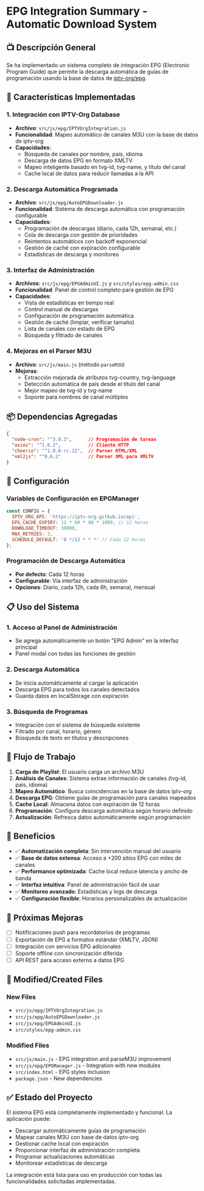 # EPG Integration Summary - Automatic Download System

## 📺 Descripción General

Se ha implementado un sistema completo de integración EPG (Electronic Program Guide) que permite la descarga automática de guías de programación usando la base de datos de [iptv-org/epg](https://github.com/iptv-org/epg).

## 🚀 Características Implementadas

### 1. Integración con IPTV-Org Database
- **Archivo**: `src/js/epg/IPTVOrgIntegration.js`
- **Funcionalidad**: Mapeo automático de canales M3U con la base de datos de iptv-org
- **Capacidades**:
  - Búsqueda de canales por nombre, país, idioma
  - Descarga de datos EPG en formato XMLTV
  - Mapeo inteligente basado en tvg-id, tvg-name, y título del canal
  - Cache local de datos para reducir llamadas a la API

### 2. Descarga Automática Programada
- **Archivo**: `src/js/epg/AutoEPGDownloader.js`
- **Funcionalidad**: Sistema de descarga automática con programación configurable
- **Capacidades**:
  - Programación de descargas (diario, cada 12h, semanal, etc.)
  - Cola de descarga con gestión de prioridades
  - Reintentos automáticos con backoff exponencial
  - Gestión de caché con expiración configurable
  - Estadísticas de descarga y monitoreo

### 3. Interfaz de Administración
- **Archivos**: `src/js/epg/EPGAdminUI.js` y `src/styles/epg-admin.css`
- **Funcionalidad**: Panel de control completo para gestión de EPG
- **Capacidades**:
  - Vista de estadísticas en tiempo real
  - Control manual de descargas
  - Configuración de programación automática
  - Gestión de caché (limpiar, verificar tamaño)
  - Lista de canales con estado de EPG
  - Búsqueda y filtrado de canales

### 4. Mejoras en el Parser M3U
- **Archivo**: `src/js/main.js` (método `parseM3U`)
- **Mejoras**:
  - Extracción mejorada de atributos tvg-country, tvg-language
  - Detección automática de país desde el título del canal
  - Mejor mapeo de tvg-id y tvg-name
  - Soporte para nombres de canal múltiples

## 📦 Dependencias Agregadas

```json
{
  "node-cron": "^3.0.3",      // Programación de tareas
  "axios": "^1.6.2",          // Cliente HTTP
  "cheerio": "^1.0.0-rc.12",  // Parser HTML/XML
  "xml2js": "^0.6.2"          // Parser XML para XMLTV
}
```

## 🔧 Configuración

### Variables de Configuración en EPGManager
```javascript
const CONFIG = {
  IPTV_ORG_API: 'https://iptv-org.github.io/api',
  EPG_CACHE_EXPIRY: 12 * 60 * 60 * 1000, // 12 horas
  DOWNLOAD_TIMEOUT: 30000,
  MAX_RETRIES: 3,
  SCHEDULE_DEFAULT: '0 */12 * * *' // Cada 12 horas
};
```

### Programación de Descarga Automática
- **Por defecto**: Cada 12 horas
- **Configurable**: Via interfaz de administración
- **Opciones**: Diario, cada 12h, cada 6h, semanal, mensual

## 📋 Uso del Sistema

### 1. Acceso al Panel de Administración
- Se agrega automáticamente un botón "EPG Admin" en la interfaz principal
- Panel modal con todas las funciones de gestión

### 2. Descarga Automática
- Se inicia automáticamente al cargar la aplicación
- Descarga EPG para todos los canales detectados
- Guarda datos en localStorage con expiración

### 3. Búsqueda de Programas
- Integración con el sistema de búsqueda existente
- Filtrado por canal, horario, género
- Búsqueda de texto en títulos y descripciones

## 🔄 Flujo de Trabajo

1. **Carga de Playlist**: El usuario carga un archivo M3U
2. **Análisis de Canales**: Sistema extrae información de canales (tvg-id, país, idioma)
3. **Mapeo Automático**: Busca coincidencias en la base de datos iptv-org
4. **Descarga EPG**: Obtiene guías de programación para canales mapeados
5. **Cache Local**: Almacena datos con expiración de 12 horas
6. **Programación**: Configura descarga automática según horario definido
7. **Actualización**: Refresca datos automáticamente según programación

## 🎯 Beneficios

- ✅ **Automatización completa**: Sin intervención manual del usuario
- ✅ **Base de datos extensa**: Acceso a +200 sitios EPG con miles de canales
- ✅ **Performance optimizada**: Cache local reduce latencia y ancho de banda
- ✅ **Interfaz intuitiva**: Panel de administración fácil de usar
- ✅ **Monitoreo avanzado**: Estadísticas y logs de descarga
- ✅ **Configuración flexible**: Horarios personalizables de actualización

## 🚀 Próximas Mejoras

- [ ] Notificaciones push para recordatorios de programas
- [ ] Exportación de EPG a formatos estándar (XMLTV, JSON)
- [ ] Integración con servicios EPG adicionales
- [ ] Soporte offline con sincronización diferida
- [ ] API REST para acceso externo a datos EPG

## 📝 Modified/Created Files

### New Files
- `src/js/epg/IPTVOrgIntegration.js`
- `src/js/epg/AutoEPGDownloader.js`
- `src/js/epg/EPGAdminUI.js`
- `src/styles/epg-admin.css`

### Modified Files
- `src/js/main.js` - EPG integration and parseM3U improvement
- `src/js/epg/EPGManager.js` - Integration with new modules
- `src/index.html` - EPG styles inclusion
- `package.json` - New dependencies

## ✅ Estado del Proyecto

El sistema EPG está completamente implementado y funcional. La aplicación puede:
- Descargar automáticamente guías de programación
- Mapear canales M3U con base de datos iptv-org
- Gestionar cache local con expiración
- Proporcionar interfaz de administración completa
- Programar actualizaciones automáticas
- Monitorear estadísticas de descarga

La integración está lista para uso en producción con todas las funcionalidades solicitadas implementadas.
